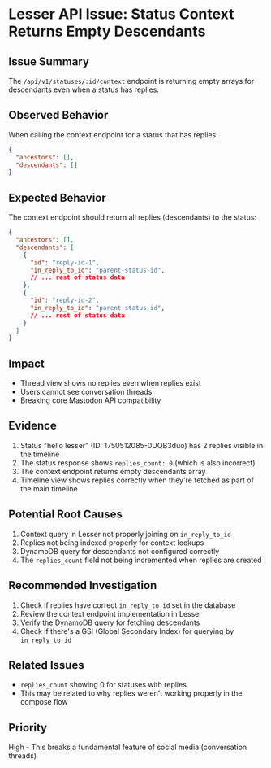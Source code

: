 # Lesser API Issue: Status Context Returns Empty Descendants

## Issue Summary
The `/api/v1/statuses/:id/context` endpoint is returning empty arrays for descendants even when a status has replies.

## Observed Behavior
When calling the context endpoint for a status that has replies:
```json
{
  "ancestors": [],
  "descendants": []
}
```

## Expected Behavior
The context endpoint should return all replies (descendants) to the status:
```json
{
  "ancestors": [],
  "descendants": [
    {
      "id": "reply-id-1",
      "in_reply_to_id": "parent-status-id",
      // ... rest of status data
    },
    {
      "id": "reply-id-2", 
      "in_reply_to_id": "parent-status-id",
      // ... rest of status data
    }
  ]
}
```

## Impact
- Thread view shows no replies even when replies exist
- Users cannot see conversation threads
- Breaking core Mastodon API compatibility

## Evidence
1. Status "hello lesser" (ID: 1750512085-0UQB3duo) has 2 replies visible in the timeline
2. The status response shows `replies_count: 0` (which is also incorrect)
3. The context endpoint returns empty descendants array
4. Timeline view shows replies correctly when they're fetched as part of the main timeline

## Potential Root Causes
1. Context query in Lesser not properly joining on `in_reply_to_id`
2. Replies not being indexed properly for context lookups
3. DynamoDB query for descendants not configured correctly
4. The `replies_count` field not being incremented when replies are created

## Recommended Investigation
1. Check if replies have correct `in_reply_to_id` set in the database
2. Review the context endpoint implementation in Lesser
3. Verify the DynamoDB query for fetching descendants
4. Check if there's a GSI (Global Secondary Index) for querying by `in_reply_to_id`

## Related Issues
- `replies_count` showing 0 for statuses with replies
- This may be related to why replies weren't working properly in the compose flow

## Priority
High - This breaks a fundamental feature of social media (conversation threads)